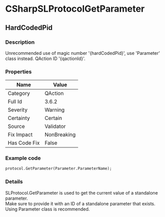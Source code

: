 ﻿---  
uid: Validator_3_6_2  
---

# CSharpSLProtocolGetParameter

## HardCodedPid

### Description

Unrecommended use of magic number '{hardCodedPid}', use 'Parameter' class instead. QAction ID '{qactionId}'.

### Properties

| Name         | Value       |
| ------------ | ----------- |
| Category     | QAction     |
| Full Id      | 3.6.2       |
| Severity     | Warning     |
| Certainty    | Certain     |
| Source       | Validator   |
| Fix Impact   | NonBreaking |
| Has Code Fix | False       |

### Example code

```xml
protocol.GetParameter(Parameter.ParameterName);
```

### Details

SLProtocol.GetParameter is used to get the current value of a standalone parameter.  
Make sure to provide it with an ID of a standalone parameter that exists.  
Using Parameter class is recommended.
